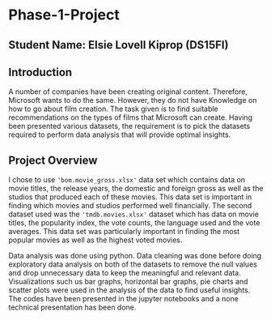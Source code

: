# Phase-1-Project
## Student Name: Elsie Lovell Kiprop (DS15FI)
## Introduction
A number of companies have been creating original content. Therefore, Microsoft wants to do the same. However, they do not have Knowledge on how to go about film creation. The task given is to find suitable recommendations on the types of films that Microsoft can create. Having been presented various datasets, the requirement is to pick the datasets required to perform data analysis that will provide optimal insights.
## Project Overview
I chose to use ```'bom.movie_gross.xlsx'``` data set which contains data on movie titles, the release years, the domestic and foreign gross as well as the studios that produced each of these movies. This data set is important in finding which movies and studios performed well financially.
The second dataset used was the ```'tmdb.movies.xlsx'``` dataset which has data on movie titles, the popularity index, the vote counts, the language used and the vote averages. This data set was particularly important in finding the most popular movies as well as the highest voted movies.


Data analysis was done using python. 
Data cleaning was done before doing exploratory data analysis on both of the datasets to remove the null values and drop unnecessary data to keep the meaningful and relevant data.
Visualizations such us bar graphs, horizontal bar graphs, pie charts and scatter plots were used in the analysis of the data to find useful insights.
The codes have been presented in the jupyter notebooks and a none technical presentation has been done.
